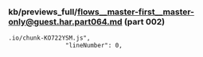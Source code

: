 ### kb/previews_full/flows__master-first__master-only@guest.har.part064.md (part 002)

```md
.io/chunk-KO722YSM.js",
                "lineNumber": 0,
        
```

```
